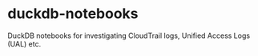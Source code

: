 # duckdb-notebooks
DuckDB notebooks for investigating CloudTrail logs, Unified Access Logs (UAL) etc.
